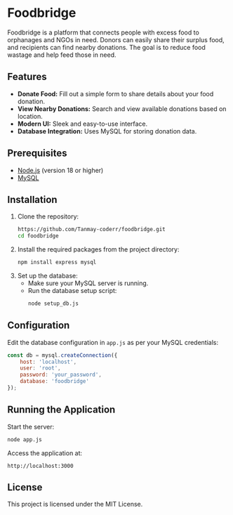 # Foodbridge

Foodbridge is a platform that connects people with excess food to orphanages and NGOs in need. Donors can easily share their surplus food, and recipients can find nearby donations. The goal is to reduce food wastage and help feed those in need.

## Features

- **Donate Food:** Fill out a simple form to share details about your food donation.
- **View Nearby Donations:** Search and view available donations based on location.
- **Modern UI:** Sleek and easy-to-use interface.
- **Database Integration:** Uses MySQL for storing donation data.

## Prerequisites

- [Node.js](https://nodejs.org/) (version 18 or higher)
- [MySQL](https://dev.mysql.com/downloads/)

## Installation

1. Clone the repository:
   ```bash
   https://github.com/Tanmay-coderr/foodbridge.git
   cd foodbridge
   ```
2. Install the required packages from the project directory:
   ```bash
   npm install express mysql
   ```
3. Set up the database:
   - Make sure your MySQL server is running.
   - Run the database setup script:
     ```bash
     node setup_db.js
     ```

## Configuration

Edit the database configuration in `app.js` as per your MySQL credentials:

```js
const db = mysql.createConnection({
    host: 'localhost',
    user: 'root',
    password: 'your_password',
    database: 'foodbridge'
});
```

## Running the Application

Start the server:

```bash
node app.js
```

Access the application at:

```
http://localhost:3000
```

##

## License

This project is licensed under the MIT License.

